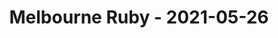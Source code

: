 ---
layout: post
title: Melbourne Ruby - 2021-05-26
datetime: 2021-05-26 18:00:00.000000000 -04:00
name: Melbourne Ruby
external_url: https://www.meetup.com/Ruby-On-Rails-Oceania-Melbourne/events/268079365/
---